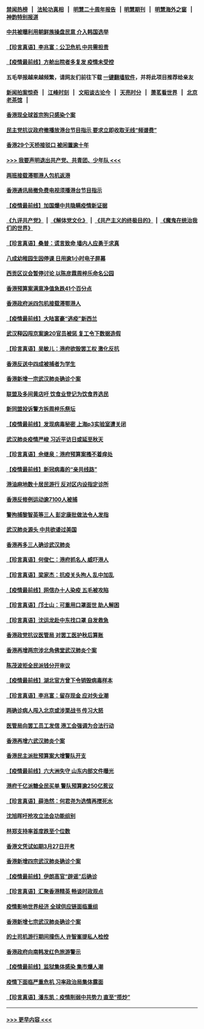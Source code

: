 #### [禁闻热榜](热点新闻.md?=0)  &nbsp;&nbsp;|&nbsp;&nbsp; [法轮功真相](https://github.com/gfw-breaker/truth/blob/master/README.md?=0) &nbsp;&nbsp;|&nbsp;&nbsp; [明慧二十周年报告](https://github.com/gfw-breaker/mh-reports/blob/master/README.md?=0) &nbsp;&nbsp;|&nbsp;&nbsp;[明慧期刊](https://github.com/gfw-breaker/mh-qikan) &nbsp;&nbsp;|&nbsp;&nbsp; [明慧海外之窗](https://github.com/gfw-breaker/mh-news/blob/master/README.md?=0) &nbsp;&nbsp;|&nbsp;&nbsp; [神韵特别报道](https://github.com/gfw-breaker/mh-news/blob/master/shenyun.md?=0)
#### [中共被曝利用朝鲜族操盘民意 介入韩国选举](../pages/nsc415/n11921006.md?t=03071131) 
#### [【珍言真语】李兆富：公卫危机 中共需担责](../pages/nsc415/n11920422.md?t=03071131) 
#### [【疫情最前线】方舱出院者多复发 疫情未受控](../pages/nsc415/n11918637.md?t=03071131) 
#### 五毛举报越来越频繁，请网友们前往下载 [一键翻墙软件](https://github.com/gfw-breaker/ssr-accounts)，并将此项目推荐给亲友
#### [新闻拍案惊奇](https://github.com/gfw-breaker/banned-news/blob/master/pages/link4.md) &nbsp;&nbsp;|&nbsp;&nbsp; [江峰时刻](https://github.com/gfw-breaker/banned-news/blob/master/pages/link4.md) &nbsp;&nbsp;|&nbsp;&nbsp; [文昭谈古论今](https://github.com/gfw-breaker/banned-news/blob/master/pages/link4.md) &nbsp;&nbsp;|&nbsp;&nbsp; [天亮时分](https://github.com/gfw-breaker/banned-news/blob/master/pages/link4.md) &nbsp;&nbsp;|&nbsp;&nbsp; [萧茗看世界](https://github.com/gfw-breaker/banned-news/blob/master/pages/link4.md) &nbsp;&nbsp;|&nbsp;&nbsp; [北京老茶馆](https://github.com/gfw-breaker/banned-news/blob/master/pages/link4.md) &nbsp;&nbsp;|&nbsp;&nbsp; 
#### [香港现全球首宗狗只感染个案](../pages/nsc415/n11918710.md?t=03071131) 
#### [民主党抗议政府撤播放港台节目指示 要求立即收取无线“频谱费”](../pages/nsc415/n11918681.md?t=03071131) 
#### [香港29个天桥接驳口 被闲置逾十年](../pages/nsc415/n11918654.md?t=03071131) 
#### [>>> 我要声明退出共产党、共青团、少年队 <<<](https://github.com/begood0513/goodnews/blob/master/quit/letter.md) 
#### [两班接载滞鄂港人包机返港](../pages/nsc415/n11915855.md?t=03071131) 
#### [香港通讯局撤免费电视须播港台节目指示](../pages/nsc415/n11915831.md?t=03071131) 
#### [【疫情最前线】加国爆中共隐瞒疫情新证据](../pages/nsc415/n11915482.md?t=03071131) 
#### [《九评共产党》](https://github.com/begood0513/9ping.md/blob/master/README.md) &nbsp;|&nbsp; [《解体党文化》](../../../../jtdwh.md/blob/master/README.md)  &nbsp;|&nbsp; [《共产主义的终极目的》](../../../../gczydzjmd.md/blob/master/README.md) &nbsp;|&nbsp; [《魔鬼在统治我们的世界》](../../../../mgztzwmdsj.md/blob/master/README.md) 
#### [【珍言真语】桑普：谎言致命 墙内人应勇于求真](../pages/nsc415/n11915169.md?t=03071131) 
#### [八成幼稚园生因停课 日用逾1小时电子屏幕](../pages/nsc415/n11913263.md?t=03071131) 
#### [西贡区议会暂停讨论 以陈彦霖周梓乐命名公园](../pages/nsc415/n11913248.md?t=03071131) 
#### [香港预算案满意净值急跌41个百分点](../pages/nsc415/n11913236.md?t=03071131) 
#### [香港政府派四包机接载滞鄂港人](../pages/nsc415/n11913211.md?t=03071131) 
#### [【疫情最前线】大陆富豪“逃疫”新西兰](../pages/nsc415/n11913160.md?t=03071131) 
#### [武汉释囚闯京案逾20官员被惩 复工令下数据造假](../pages/nsc415/n11912743.md?t=03071131) 
#### [【珍言真语】吴敏儿：港府欲毁罢工权 激化反抗](../pages/nsc415/n11912457.md?t=03071131) 
#### [香港反送中四成被捕者为学生](../pages/nsc415/n11910730.md?t=03071131) 
#### [香港新增一宗武汉肺炎确诊个案](../pages/nsc415/n11910724.md?t=03071131) 
#### [联盟及多间黄店吁 饮食业登记为饮食界选民](../pages/nsc415/n11910718.md?t=03071131) 
#### [新同盟投诉警方拆周梓乐祭坛](../pages/nsc415/n11910707.md?t=03071131) 
#### [【疫情最前线】发现病毒秘密 上海p3实验室遭关闭](../pages/nsc415/n11910640.md?t=03071131) 
#### [武汉肺炎疫情严峻 习近平访日或延至秋天](../pages/nsc415/n11910570.md?t=03071131) 
#### [【珍言真语】佘继泉：港府预算案搔不着痒处](../pages/nsc415/n11910011.md?t=03071131) 
#### [【疫情最前线】新冠病毒的“亲共线路”](../pages/nsc415/n11907734.md?t=03071131) 
#### [港油麻地数十居民游行 反对区内设指定诊所](../pages/nsc415/n11907900.md?t=03071131) 
#### [香港反修例运动逾7100人被捕](../pages/nsc415/n11907922.md?t=03071131) 
#### [警拘捕黎智英等三人 彭定康批做法令人发指](../pages/nsc415/n11907905.md?t=03071131) 
#### [武汉肺炎源头 中共欲诿过美国](../pages/nsc415/n11907665.md?t=03071131) 
#### [香港再多三人确诊武汉肺炎](../pages/nsc415/n11907846.md?t=03071131) 
#### [【珍言真语】何俊仁：港府抓名人 威吓港人](../pages/nsc415/n11907561.md?t=03071131) 
#### [【珍言真语】梁家杰：抗疫关头拘人 乱中加乱](../pages/nsc415/n11907444.md?t=03071131) 
#### [【疫情最前线】网信办十人染疫 五毛被攻陷](../pages/nsc415/n11903757.md?t=03071131) 
#### [【珍言真语】邝士山：可重用口罩面世 助人解困](../pages/nsc415/n11903875.md?t=03071131) 
#### [【珍言真语】沈运龙赴中东找口罩 自发救急](../pages/nsc415/n11903291.md?t=03071131) 
#### [香港政党抗议医管局 对罢工医护秋后算账](../pages/nsc415/n11901746.md?t=03071131) 
#### [香港再增两宗涉北角佛堂武汉肺炎个案](../pages/nsc415/n11901737.md?t=03071131) 
#### [陈茂波拒全民派钱分开审议](../pages/nsc415/n11901672.md?t=03071131) 
#### [【疫情最前线】湖北官方曾下令销毁病毒样本](../pages/nsc415/n11901518.md?t=03071131) 
#### [【珍言真语】李兆富：留存现金 应对失业潮](../pages/nsc415/n11901448.md?t=03071131) 
#### [两确诊病人闯入北京或涉栗战书 传习大怒](../pages/nsc415/n11901180.md?t=03071131) 
#### [医管局向罢工员工发信 港工会强调为合法行动](../pages/nsc415/n11898870.md?t=03071131) 
#### [香港再增六武汉肺炎个案](../pages/nsc415/n11898843.md?t=03071131) 
#### [香港民主派批预算案大增警队开支](../pages/nsc415/n11898813.md?t=03071131) 
#### [【疫情最前线】六大洲失守 山东内部文件曝光](../pages/nsc415/n11898455.md?t=03071131) 
#### [港府千亿派糖全民买单 警队预算逾250亿惹议](../pages/nsc415/n11898608.md?t=03071131) 
#### [【珍言真语】薛浩然：何君尧为选情再搅死水](../pages/nsc415/n11898269.md?t=03071131) 
#### [沈旭晖吁抢攻立法会功能组别](../pages/nsc415/n11896084.md?t=03071131) 
#### [林郑支持率首度跌至个位数](../pages/nsc415/n11896058.md?t=03071131) 
#### [香港文凭试如期3月27日开考](../pages/nsc415/n11896055.md?t=03071131) 
#### [香港新增四宗武汉肺炎确诊个案](../pages/nsc415/n11896040.md?t=03071131) 
#### [【疫情最前线】伊朗高官“辟谣”后确诊](../pages/nsc415/n11895902.md?t=03071131) 
#### [【珍言真语】汇聚香港精英 畅谈时政观点](../pages/nsc415/n11895733.md?t=03071131) 
#### [疫情影响世界经济 全球供应链面临重组](../pages/nsc415/n11895634.md?t=03071131) 
#### [香港新增七宗武汉肺炎确诊个案](../pages/nsc415/n11893498.md?t=03071131) 
#### [的士司机游行期间撞伤人 许智峯提私人检控](../pages/nsc415/n11893483.md?t=03071131) 
#### [香港政府向南韩发红色旅游警示](../pages/nsc415/n11893398.md?t=03071131) 
#### [【疫情最前线】监狱集体感染 集市爆人潮](../pages/nsc415/n11893181.md?t=03071131) 
#### [疫情下面临严重危机  习率政治局集体露面](../pages/nsc415/n11893305.md?t=03071131) 
#### [【珍言真语】潘东凯：疫情削弱中共势力 直至“揽炒”](../pages/nsc415/n11892866.md?t=03071131) 

----
#### [ >>> 更早内容 <<< ](../indexes/nsc415-earlier.md)
